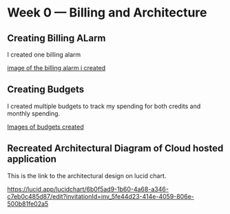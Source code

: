 # Week 0 — Billing and Architecture


## Creating Billing ALarm

I created one billing alarm 

[image of the billing alarm i created](assets/Billingalarm%20screenshpt.png)


## Creating Budgets

I created multiple budgets to track my spending for both credits and monthly spending.

[Images of budgets created](assets/Budgets%20screenshot.png)

## Recreated Architectural Diagram of Cloud hosted application

This is the link to the architectural design on lucid chart.

https://lucid.app/lucidchart/6b0f5ad9-1b60-4a68-a346-c7eb0c485d87/edit?invitationId=inv_5fe44d23-414e-4059-806e-500b81fe02a5
